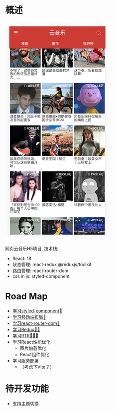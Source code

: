# 概述
![首页](./note-docs/home.png)

网页云音乐H5项目, 技术栈:
- React: 18
- 状态管理: react-redux @reduxjs/toolkit
- 路由管理: react-router-dom
- css in js: styled-component



# Road Map
- [学习styled-component🚶](note-docs/styled-component.md)
- [学习移动端布局🚶](note-docs/mobile-css-layout.md)
- [学习react-router-dom🚶](note-docs/react-router.md)
- [学习Redux🚶🚶](note-docs/mini-redux/)
- [学习RTK🚶🚶🚶](https://redux-toolkit.js.org/usage/usage-guide)
- 学习React性能优化 
  - 图片加载优化 
  - React组件优化
- 学习服务部署
  - （考虑下Vite？）


# 待开发功能

- 支持主题切换
